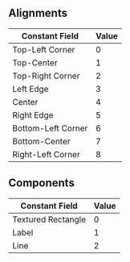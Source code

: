 
## Alignments 

Constant Field | Value
------- | ------------- 
Top-Left Corner | 0 
Top-Center | 1 
Top-Right Corner | 2 
Left Edge | 3 
Center | 4 
Right Edge | 5 
Bottom-Left Corner | 6 
Bottom-Center | 7 
Right-Left Corner | 8 

## Components

Constant Field | Value
------- | ------------- 
Textured Rectangle | 0
Label | 1
Line | 2
